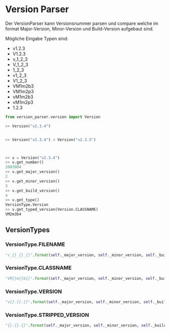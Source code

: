 # Version Parser

Der VersionParser kann Versionsnummer parsen und compare welche im format
Major-Version, Minor-Version und Build-Version aufgebaut sind.

Mögliche Eingabe Typen sind:
 * v1.2.3
 * V1.2.3
 * v_1_2_3
 * V_1_2_3
 * 1_2_3
 * v1_2_3
 * V1_2_3
 * VM1m2b3
 * VM1m2p3
 * vM1m2b3
 * vM1m2p3
 * 1.2.3


```python
from version_parser.version import Version

>> Version("v2.3.4")


>> Version("v2.3.4") < Version("v2.3.5")



>> v = Version("v2.3.4")
>> v.get_number()
2003004
>> v.get_major_version()
2
>> v.get_minor_version()
3
>> v.get_build_version()
4
>> v.get_type()
VersionType.Version
>> v.get_typed_version(Version.CLASSNAME)
VM2m3b4

```

## VersionTypes


### VersionType.FILENAME
```python
"v_{}_{}_{}".format(self._major_version, self._minor_version, self._build_version)
```

### VersionType.CLASSNAME
```python
"VM{}m{}b{}".format(self._major_version, self._minor_version, self._build_version)
```

### VersionType.VERSION
```python
"v{}.{}.{}".format(self._major_version, self._minor_version, self._build_version)
```

### VersionType.STRIPPED_VERSION
```python
"{}.{}.{}".format(self._major_version, self._minor_version, self._build_version)
```
